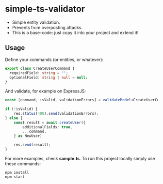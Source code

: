 # simple-ts-validator

* Simple entity validation.
* Prevents from overposting attacks.
* This is a base-code: just copy it into your project and extend it!

## Usage

Define your commands (or entities, or whatever):

```ts
export class CreateUserCommand {
  requiredField: string = "";
  optionalField: string | null = null;
}
```

And validate, for example on ExpressJS:

```ts
const [command, isValid, validationErrors] = validateModel<CreateUserCommand>(CreateUserCommand, req.body);
    
if (!isValid) {
    res.status(400).send(validationErrors);
} else {
    const result = await createUser({
        additionalFields: true,
        ...command,
    } as NewUser)

    res.send(result);
}
```

For more examples, check **sample.ts**. To run this project locally simply use these commands:

```
npm install
npm start
```